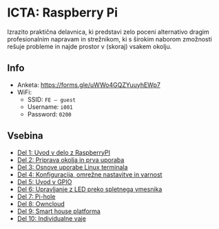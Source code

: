 # ICTA: Raspberry Pi

Izrazito praktična delavnica, ki predstavi zelo poceni alternativo dragim profesionalnim napravam in strežnikom, ki s širokim naborom zmožnosti rešuje probleme in najde prostor v (skoraj) vsakem okolju.

## Info
- Anketa: https://forms.gle/uWWo4GQZYuuyhEWp7
- WiFi:
    - SSID: `FE – guest`
    - Username: `i001`
    - Password: `0200`

## Vsebina
- [Del 1: Uvod v delo z RaspberryPI](./01_del_uvod_v_rpi/README.md)
- [Del 2: Priprava okolja in prva uporaba](./02_del_priprava_okolja/README.md)
- [Del 3: Osnove uporabe Linux terminala](./03_del_osnove_linux/README.md)
- [Del 4: Konfiguracija, omrežne nastavitve in varnost](./04_del_konfiguracija_in_varnost/README.md)
- [Del 5: Uvod v GPIO](./05_del_uvod_v_gpio/README.md)
- [Del 6: Upravljanje z LED preko spletnega vmesnika](./06_del_upravljanje_z_led_spletno/README.md)
- [Del 7: Pi-hole](./07_del_pi_hole/README.md)
- [Del 8: Owncloud](./08_del_owncloud/README.md)
- [Del 9: Smart house platforma](./09_del_smart_house_platforma/README.md)
- [Del 10: Individualne vaje](./10_del_individualne_vaje/README.md)
